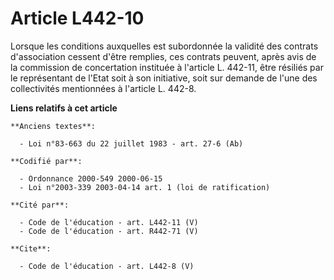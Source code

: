 # Article L442-10

Lorsque les conditions auxquelles est subordonnée la validité des contrats d'association cessent d'être remplies, ces
contrats peuvent, après avis de la commission de concertation instituée à l'article L. 442-11, être résiliés par le
représentant de l'Etat soit à son initiative, soit sur demande de l'une des collectivités mentionnées à l'article L. 442-8.

**Liens relatifs à cet article**

	**Anciens textes**:

	  - Loi n°83-663 du 22 juillet 1983 - art. 27-6 (Ab)

	**Codifié par**:

	  - Ordonnance 2000-549 2000-06-15
	  - Loi n°2003-339 2003-04-14 art. 1 (loi de ratification)

	**Cité par**:

	  - Code de l'éducation - art. L442-11 (V)
	  - Code de l'éducation - art. R442-71 (V)

	**Cite**:

	  - Code de l'éducation - art. L442-8 (V)
